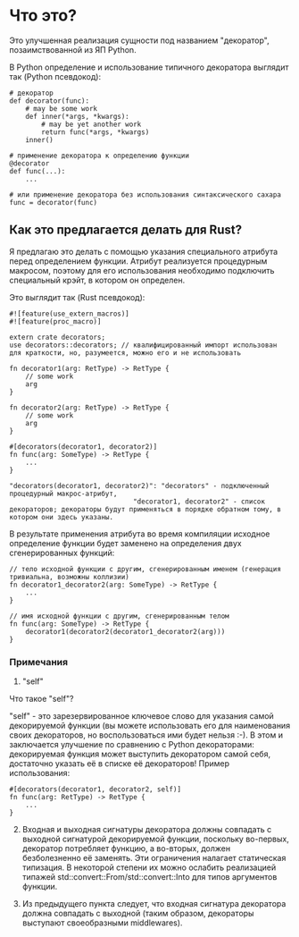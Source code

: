 # Что это?
Это улучшенная реализация сущности под названием "декоратор", позаимствованной из ЯП Python.

В Python определение и использование типичного декоратора выглядит так (Python псевдокод):
```
# декоратор
def decorator(func):
    # may be some work
    def inner(*args, *kwargs):
        # may be yet another work
        return func(*args, *kwargs)
    inner()

# применение декоратора к определению функции
@decorator
def func(...):
    ...

# или применение декоратора без использования синтаксического сахара
func = decorator(func)
```

## Как это предлагается делать для Rust?
Я предлагаю это делать с помощью указания специального атрибута перед определением функции. Атрибут реализуется процедурным макросом, поэтому для его использования необходимо подключить специальный крэйт, в котором он определен.

Это выглядит так (Rust псевдокод):
```
#![feature(use_extern_macros)]
#![feature(proc_macro)]

extern crate decorators;
use decorators::decorators; // квалифицированный импорт использован для краткости, но, разумеется, можно его и не использовать

fn decorator1(arg: RetType) -> RetType {
    // some work
    arg
}

fn decorator2(arg: RetType) -> RetType {
    // some work
    arg
}

#[decorators(decorator1, decorator2)]
fn func(arg: SomeType) -> RetType {
    ...
}
```

    "decorators(decorator1, decorator2)": "decorators" - подключенный процедурный макрос-атрибут,
                                   "decorator1, decorator2" - список декораторов; декораторы будут применяться в порядке обратном тому, в котором они здесь указаны.

В результате применения атрибута во время компиляции исходное определение функции будет заменено на определения двух сгенерированных функций:
```
// тело исходной функции с другим, сгенерированным именем (генерация тривиальна, возможны коллизии)
fn decorator1_decorator2(arg: SomeType) -> RetType {
    ...
}

// имя исходной функции с другим, сгенерированным телом
fn func(arg: SomeType) -> RetType {
    decorator1(decorator2(decorator1_decorator2(arg)))
}
```

### Примечания
1. "self"

Что такое "self"?

"self" - это зарезервированное ключевое слово для указания самой декорируемой функции (вы можете использовать его для наименования своих декораторов, но воспользоваться ими будет нельзя :-). В этом и заключается улучшение по сравнению с Python декораторами: декорируемая функция может выступить декоратором самой себя, достаточно указать её в списке её декораторов! Пример использования:

```
#[decorators(decorator1, decorator2, self)]
fn func(arg: RetType) -> RetType {
    ...
}
```

2. Входная и выходная сигнатуры декоратора должны совпадать с выходной сигнатурой декорируемой функции, поскольку во-первых, декоратор потребляет функцию, а во-вторых, должен безболезненно её заменять. Эти ограничения налагает статическая типизация. В некоторой степени их можно ослабить реализацией типажей std::convert::From/std::convert::Into для типов аргументов функции.

3. Из предыдущего пункта следует, что входная сигнатура декоратора должна совпадать с выходной (таким образом, декораторы выступают своеобразными middlewares).